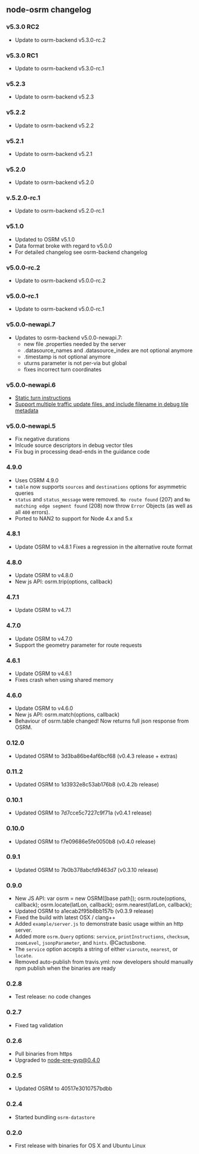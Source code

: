 ## node-osrm changelog

### v5.3.0 RC2
 - Update to osrm-backend v5.3.0-rc.2

### v5.3.0 RC1
 - Update to osrm-backend v5.3.0-rc.1

### v5.2.3
 - Update to osrm-backend v5.2.3

### v5.2.2
 - Update to osrm-backend v5.2.2

### v5.2.1
 - Update to osrm-backend v5.2.1

### v5.2.0
 - Update to osrm-backend v5.2.0

### v.5.2.0-rc.1
 - Update to osrm-backend v5.2.0-rc.1

### v5.1.0
 - Updated to OSRM v5.1.0
 - Data format broke with regard to v5.0.0
 - For detailed changelog see osrm-backend changelog

### v5.0.0-rc.2
- Update to osrm-backend v5.0.0-rc.2

### v5.0.0-rc.1
- Update to osrm-backend v5.0.0-rc.1

### v5.0.0-newapi.7

- Updates to osrm-backend v5.0.0-newapi.7:
  * new file .properties needed by the server
  * .datasource_names and .datasource_index are not optional anymore
  * .timestamp is not optional anymore
  * uturns parameter is not per-via but global
  * fixes incorrect turn coordinates

### v5.0.0-newapi.6

- [Static turn instructions](https://github.com/Project-OSRM/osrm-backend/pull/2080)
- [Support multiple traffic update files, and include filename in debug tile metadata](https://github.com/Project-OSRM/osrm-backend/pull/2098)

### v5.0.0-newapi.5

- Fix negative durations
- Inlcude source descriptors in debug vector tiles
- Fix bug in processing dead-ends in the guidance code

### 4.9.0
 - Uses OSRM 4.9.0
 - `table` now supports `sources` and `destinations` options for asymmetric queries
 - `status` and `status_message` were removed. `No route found` (207) and `No matching edge segment found` (208) now throw `Error` Objects (as well as all `400` errors).
 - Ported to NAN2 to support for Node 4.x and 5.x

### 4.8.1

 - Update OSRM to v4.8.1
   Fixes a regression in the alternative route format

### 4.8.0

 - Update OSRM to v4.8.0
 - New js API:
    osrm.trip(options, callback)

### 4.7.1

 - Update OSRM to v4.7.1

### 4.7.0

 - Update OSRM to v4.7.0
 - Support the geometry parameter for route requests

### 4.6.1

 - Update OSRM to v4.6.1
 - Fixes crash when using shared memory

### 4.6.0

 - Update OSRM to v4.6.0
 - New js API:
    osrm.match(options, callback)
 - Behaviour of osrm.table changed! Now returns full json response from OSRM.

### 0.12.0

 - Updated OSRM to 3d3ba86be4af6bcf68 (v0.4.3 release + extras)

### 0.11.2

 - Updated OSRM to 1d3932e8c53ab176b8 (v0.4.2b release)

### 0.10.1

 - Updated OSRM to 7d7cce5c7227c9f71a (v0.4.1 release)

### 0.10.0

 - Updated OSRM to f7e09686e5fe0050b8 (v0.4.0 release)

### 0.9.1

 - Updated OSRM to 7b0b378abcfd9463d7 (v0.3.10 release)

### 0.9.0

 - New JS API:
     var osrm = new OSRM([base path]);
     osrm.route(options, callback);
     osrm.locate(latLon, callback);
     osrm.nearest(latLon, callback);
 - Updated OSRM to a1ecab2f95b8bb157b (v0.3.9 release)
 - Fixed the build with latest OSX / clang++
 - Added `example/server.js` to demonstrate basic usage within an http server.
 - Added more `osrm.Query` options: `service`, `printInstructions`, `checksum`, `zoomLevel`, `jsonpParameter`, and `hints`. @Cactusbone.
 - The `service` option accepts a string of either `viaroute`, `nearest`, or `locate`.
 - Removed auto-publish from travis.yml: now developers should manually npm publish when the binaries are ready

### 0.2.8

 - Test release: no code changes

### 0.2.7

 - Fixed tag validation

### 0.2.6

 - Pull binaries from https
 - Upgraded to node-pre-gyp@0.4.0

### 0.2.5

 - Updated OSRM to 40517e3010757bdbb

### 0.2.4

 - Started bundling `osrm-datastore`

### 0.2.0

 - First release with binaries for OS X and Ubuntu Linux
